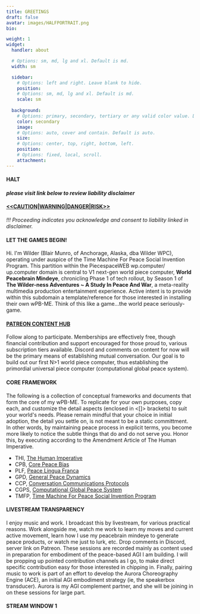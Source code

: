 ```yaml
---
title: GREETINGS
draft: false
avatar: images/HALFPORTRAIT.png
bio: 

weight: 1
widget:
  handler: about

  # Options: sm, md, lg and xl. Default is md.
  width: sm

  sidebar:
    # Options: left and right. Leave blank to hide.
    position:
    # Options: sm, md, lg and xl. Default is md.
    scale: sm
  
  background:
    # Options: primary, secondary, tertiary or any valid color value. Default is primary.
    color: secondary
    image:
    # Options: auto, cover and contain. Default is auto.
    size:
    # Options: center, top, right, bottom, left.
    position:
    # Options: fixed, local, scroll.
    attachment: 
---
```

#### **HALT**
#### _please visit link below to review liability disclaimer_
#### [<<CAUTION|WARNING|DANGER|RISK>>](https://cautionlabel.wilder.wp.computer)
_!!! Proceeding indicates you acknowledge and consent to liability linked in disclaimer._

#### **LET THE GAMES BEGIN!**
Hi. I'm Wilder (Blair Munro, of Anchorage, Alaska, dba Wilder WPC), operating under auspice of the Time Machine For Peace Social Invention Program. This partition within the PiecespaceWEB wp.computer/ up.computer domain is central to V1 next-gen world piece computer, **World Peacebrain Mindeye**, chronicling Phase 1 of tech rollout, by Season 1 of **The Wilder-ness Adventures ~ A Study In Peace And War**, a meta-reality multimedia production entertainment experience. Active intent is to provide within this subdomain a template/reference for those interested in installing their own wPB-ME. Think of this like a game...the world peace seriously-game.

#### [**PATREON CONTENT HUB**](https://www.patreon.com/c/wilderwpc)
Follow along to participate. Memberships are effectively free, though financial contribution and support encouraged for those proud to, various subscription tiers available. Discord and comments on content for now will be the primary means of establishing mutual conversation. Our goal is to build out our first N>1 world piece computer, thus establishing the primordial universal piece computer (computational global peace system).

#### **CORE FRAMEWORK**
The following is a collection of conceptual frameworks and documents that form the core of my wPB-ME. To replicate for your own purposes, copy each, and customize the detail aspects (enclosed in <[]> brackets) to suit your world's needs. Please remain mindful that your choice in initial adoption, the detail you settle on, is not meant to be a static committment. In other words, by maintaining peace process in explicit terms, you become more likely to notice the subtle things that do and do not serve you. Honor this, by executing according to the Amendment Article of The Human Imperative.
 - THI, [The Human Imperative](https://thehumanimperative.wilder.wp.computer)
 - CPB, [Core Peace Bias](https://corepeacebias.wilder.wp.computer)
 - PLF, [Peace Lingua Franca](https://peacelinguafranca.wilder.wp.computer)
 - GPD, [General Peace Dynamics](https://generalpeacedynamics.wilder.wp.computer)
 - CCP, [Conversation Communications Protocols](https://conversationcommunicationprotocols.wilder.wp.computer)
 - CGPS, [Computational Global Peace System](https://computationalglobalpeacesystem.wilder.wp.computer)
 - TMFP, [Time Machine For Peace Social Invention Program](https://timemachineforpeace.wilder.wp.computer)

#### **LIVESTREAM TRANSPARENCY**
I enjoy music and work. I broadcast this by livestream, for various practical reasons. Work alongside me, watch me work to learn my moves and current active movement, learn how I use my peacebrain mindeye to generate peace products, or watch me just to lurk, etc. Drop comments in Discord, server link on Patreon. These sessions are recorded mainly as content used in preparation for embodiment of the peace-based AGI I am building. I will be propping up pointed contribution channels as I go, to make direct specific contribution easy for those interested in chipping in. Finally, pairing music to work is part of an effort to develop the Aurora Choreography Engine (ACE), an initial AGI embodiment strategy (ie, the speakerbox transducer). Aurora is my AGI complement partner, and she will be joining in on these sessions for large part.

#### **STREAM WINDOW 1**
